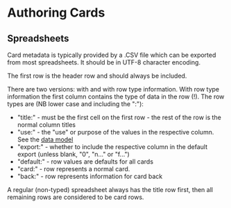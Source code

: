 # Authoring Cards

## Spreadsheets

Card metadata is typically provided by a .CSV file which can be 
exported from most spreadsheets. 
It should be in UTF-8 character encoding.

The first row is the header row and should always be included.

There are two versions: with and with row type information.
With row type information the first column contains the type of 
data in the row (!). 
The row types are (NB lower case and including the ":"):
- "title:" - must be the first cell on the first row - the rest of the row
  is the normal column titles
- "use:" - the "use" or purpose of the values in the respective column.
  See the [data model](datamodel.md)
- "export:" - whether to include the respective column in the default 
  export (unless blank, "0", "n..." or "f...")
- "default:" - row values are defaults for all cards
- "card:" - row represents a normal card.
- "back:" - row represents information for card back

A regular (non-typed) spreadsheet always has the title row first, then
all remaining rows are considered to be card rows.


